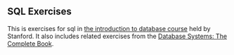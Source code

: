 ## SQL Exercises
This is exercises for sql in [the introduction to database course](https://class2go.stanford.edu/db/Winter2013) held by Stanford. It also includes related exercises from the [Database Systems: The Complete Book](http://www.amazon.com/Database-Systems-Complete-Edition-ebook/dp/B004XJIVIC/ref=sr_1_2?ie=UTF8&qid=1358827547&sr=8-2&keywords=database+system+complete+book).
